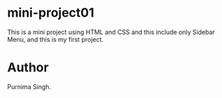 # mini-project01
This is a mini project using HTML and CSS and this include only Sidebar Menu, and this is my first project. 
# Author
Purnima Singh.